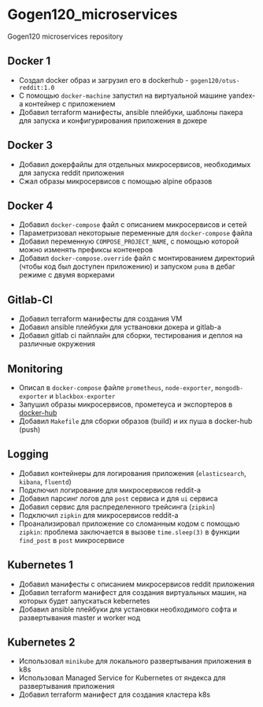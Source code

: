 # Gogen120_microservices
Gogen120 microservices repository

## Docker 1

* Создал docker образ и загрузил его в dockerhub - `gogen120/otus-reddit:1.0`
* С помощью `docker-machine` запустил на виртуальной машине yandex-а контейнер с приложением
* Добавил terraform манифесты, ansible плейбуки, шаблоны пакера для запуска и конфигурирования приложения в докере

## Docker 3
* Добавил докерфайлы для отдельных микросервисов, необходимых для запуска reddit приложения
* Сжал образы микросервисов с помощью alpine образов

## Docker 4
* Добавил `docker-compose` файл с описанием микросервисов и сетей
* Параметризовал некоторыые переменные для `docker-compose` файла
* Добавил переменную `COMPOSE_PROJECT_NAME`, с помощью которой можно изменять префиксы контенеров
* Добавил `docker-compose.override` файл с монтированием директорий (чтобы код был доступен приложению) и запуском `puma` в дебаг режиме с двумя воркерами

## Gitlab-CI
* Добавил terraform манифесты для создания VM
* Добавил ansible плейбуки для уствановки докера и gitlab-а
* Добавил gitlab ci пайплайн для сборки, тестирования и деплоя на различные окружения

## Monitoring
* Описал в `docker-compose` файле `prometheus`, `node-exporter`, `mongodb-exporter` и `blackbox-exporter`
* Запушил образы микросервисов, прометеуса и экспортеров в [docker-hub](https://hub.docker.com/u/gogen120)
* Добавил `Makefile` для сборки образов (build) и их пуша в docker-hub (push)

## Logging
* Добавил контейнеры для логирования приложения (`elasticsearch`, `kibana`, `fluentd`)
* Подключил логирование для микросервисов reddit-а
* Добавил парсинг логов для `post` сервиса и для `ui` сервиса
* Добавил сервис для распределенного трейсинга (`zipkin`)
* Подключил `zipkin` для микросервисов reddit-а
* Проанализировал приложение со сломанным кодом с помощью `zipkin`: проблема заключается в вызове `time.sleep(3)` в функции `find_post` в `post` микросервисе

## Kubernetes 1
* Добавил манифесты с описанием микросервисов reddit приложения
* Добавил terraform манифест для создания виртуальных машин, на которых будет запускаться kebernetes
* Добавил ansible плейбуки для установки необходимого софта и развертывания master и worker нод

## Kubernetes 2
* Использовал `minikube` для локального развертывания приложения в k8s
* Использовал Managed Service for Kubernetes от яндекса для развертывания приложения
* Добавил terraform манифест для создания кластера k8s
